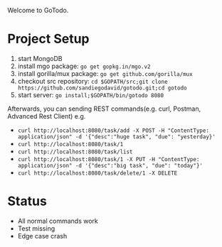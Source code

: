 Welcome to GoTodo.

# Project Setup
1. start MongoDB
2. install mgo package: `go get gopkg.in/mgo.v2`
3. install gorilla/mux package: `go get github.com/gorilla/mux`
4. checkout src repository: `cd $GOPATH/src;git clone https://github.com/sandiegodavid/gotodo.git;cd gotodo`
5. start server: `go install;$GOPATH/bin/gotodo 8080`

Afterwards, you can sending REST commands(e.g. curl, Postman, Advanced Rest Client) e.g.

* `curl http://localhost:8080/task/add -X POST -H "ContentType: application/json" -d '{"desc":"huge task", "due": "yesterday}'`
* `curl http://localhost:8080/task/1`
* `curl http://localhost:8080/task/list`
* `curl http://localhost:8080/task/1 -X PUT -H "ContentType: application/json" -d '{"desc":"big task", "due": "today"}'`
* `curl http://localhost:8080/task/delete/1 -X DELETE`

# Status

* All normal commands work
* Test missing
* Edge case crash
